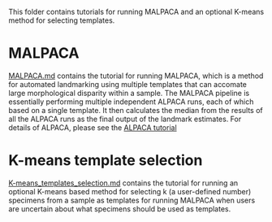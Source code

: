 This folder contains tutorials for running MALPACA and an optional K-means method for selecting templates.

# MALPACA
[MALPACA.md](https://github.com/chz31/Tutorials/edit/main/MALPACA/MALPACA.md) contains the tutorial for running MALPACA, which is a method for automated landmarking using multiple templates that can accomate large morphological disparity within a sample. The MALPACA pipeline is essentially performing multiple independent ALPACA runs, each of which based on a single template. It then calculates the median from the results of all the ALPACA runs as the final output of the landmark estimates. For details of ALPACA, please see the [ALPACA tutorial](https://github.com/chz31/Tutorials/blob/main/ALPACA/README.md)


# K-means template selection
[K-means_templates_selection.md](https://github.com/chz31/Tutorials/blob/main/MALPACA/K-means_templates_selection.md) contains the tutorial for running an optional K-means based method for selecting k (a user-defined number) specimens from a sample as templates for running MALPACA when users are uncertain about what specimens should be used as templates. 
